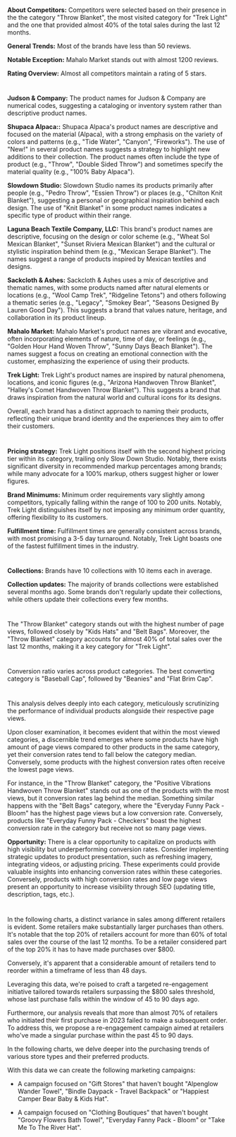 
<!-- Competitors: Review analysis -->
#

__About Competitors:__ Competitors were selected based on their presence in the the category "Throw Blanket", the most visited category for "Trek Light" and the one that provided almost 40% of the total sales during the last 12 months.

__General Trends:__ Most of the brands have less than 50 reviews.

__Notable Exception:__ Mahalo Market stands out with almost 1200 reviews.

__Rating Overview:__ Almost all competitors maintain a rating of 5 stars.

#

<!-- Competitors: Product optimization analysis -->

# 

__Judson & Company:__
The product names for Judson & Company are numerical codes, suggesting a cataloging or inventory system rather than descriptive product names.

__Shupaca Alpaca::__
Shupaca Alpaca's product names are descriptive and focused on the material (Alpaca), with a strong emphasis on the variety of colors and patterns (e.g., "Tide Water", "Canyon", "Fireworks"). The use of "New!" in several product names suggests a strategy to highlight new additions to their collection. The product names often include the type of product (e.g., "Throw", "Double Sided Throw") and sometimes specify the material quality (e.g., "100% Baby Alpaca").

__Slowdown Studio:__
Slowdown Studio names its products primarily after people (e.g., "Pedro Throw", "Essien Throw") or places (e.g., "Chilton Knit Blanket"), suggesting a personal or geographical inspiration behind each design. The use of "Knit Blanket" in some product names indicates a specific type of product within their range.

__Laguna Beach Textile Company, LLC:__
This brand's product names are descriptive, focusing on the design or color scheme (e.g., "Wheat Sol Mexican Blanket", "Sunset Riviera Mexican Blanket") and the cultural or stylistic inspiration behind them (e.g., "Mexican Serape Blanket"). The names suggest a range of products inspired by Mexican textiles and designs.

__Sackcloth & Ashes:__
Sackcloth & Ashes uses a mix of descriptive and thematic names, with some products named after natural elements or locations (e.g., "Wool Camp Trek", "Ridgeline Tetons") and others following a thematic series (e.g., "Legacy", "Smokey Bear", "Seasons Designed By Lauren Good Day"). This suggests a brand that values nature, heritage, and collaboration in its product lineup.

__Mahalo Market:__
Mahalo Market's product names are vibrant and evocative, often incorporating elements of nature, time of day, or feelings (e.g., "Golden Hour Hand Woven Throw", "Sunny Days Beach Blanket"). The names suggest a focus on creating an emotional connection with the customer, emphasizing the experience of using their products.

__Trek Light:__
Trek Light's product names are inspired by natural phenomena, locations, and iconic figures (e.g., "Arizona Handwoven Throw Blanket", "Halley's Comet Handwoven Throw Blanket"). This suggests a brand that draws inspiration from the natural world and cultural icons for its designs.

Overall, each brand has a distinct approach to naming their products, reflecting their unique brand identity and the experiences they aim to offer their customers.

# 

<!-- Competitors: Competitor pricing, minimum order and fulfillment analysis -->

__Pricing strategy:__ Trek Light positions itself with the second highest pricing tier within its category, trailing only Slow Down Studio. Notably, there exists significant diversity in recommended markup percentages among brands; while many advocate for a 100% markup, others suggest higher or lower figures.

__Brand Minimums:__ Minimum order requirements vary slightly among competitors, typically falling within the range of 100 to 200 units. Notably, Trek Light distinguishes itself by not imposing any minimum order quantity, offering flexibility to its customers.

__Fulfillment time:__ Fulfillment times are generally consistent across brands, with most promising a 3-5 day turnaround. Notably, Trek Light boasts one of the fastest fulfillment times in the industry.


#


<!-- Competitors: Competitor collection analysis -->

# 

__Collections:__ Brands have 10 collections with 10 items each in average.

__Collection updates:__ The majority of brands collections were established several months ago. Some brands don't regularly update their collections, while others update their collections every few months.

#

<!-- Product: page views by category last 12 months -->

# 

The "Throw Blanket" category stands out with the highest number of page views, followed closely by "Kids Hats" and "Belt Bags". Moreover, the "Throw Blanket" category accounts for almost 40% of total sales over the last 12 months, making it a key category for "Trek Light".

# 

<!-- Product: conversion by category -->

# 

Conversion ratio varies across product categories. The best converting category is "Baseball Cap", followed by "Beanies" and "Flat Brim Cap".


#

<!-- Product: conversion by product -->

# 

This analysis delves deeply into each category, meticulously scrutinizing the performance of individual products alongside their respective page views.

Upon closer examination, it becomes evident that within the most viewed categories, a discernible trend emerges where some products have high amount of page views compared to other products in the same category, yet their conversion rates tend to fall below the category median. Conversely, some products with the highest conversion rates often receive the lowest page views.

For instance, in the "Throw Blanket" category, the "Positive Vibrations Handwoven Throw Blanket" stands out as one of the products with the most views, but it conversion rates lag behind the median. Something similar happens with the "Belt Bags" category, where the "Everyday Funny Pack - Bloom" has the highest page views but a low conversion rate.
Conversely, products like "Everyday Funny Pack - Checkers" boast the highest conversion rate in the category but receive not so many page views.

__Opportunity:__ There is a clear opportunity to capitalize on products with high visibility but underperforming conversion rates. Consider implementing strategic updates to product presentation, such as refreshing imagery, integrating videos, or adjusting pricing. These experiments could provide valuable insights into enhancing conversion rates within these categories. Conversely, products with high conversion rates and low page views present an opportunity to increase visibility through SEO (updating title, description, tags, etc.).

#

<!-- Email marketing: Campaign ideas -->

In the following charts, a distinct variance in sales among different retailers is evident. Some retailers make substantially larger purchases than others. It's notable that the top 20% of retailers account for more than 60% of total sales over the course of the last 12 months. To be a retailer considered part of the top 20% it has to have made purchases over \$800.

Conversely, it's apparent that a considerable amount of retailers tend to reorder within a timeframe of less than 48 days.

Leveraging this data, we're poised to craft a targeted re-engagement initiative tailored towards retailers surpassing the \$800 sales threshold, whose last purchase falls within the window of 45 to 90 days ago.

Furthermore, our analysis reveals that more than almost 70% of retailers who initiated their first purchase in 2023 failed to make a subsequent order. To address this, we propose a re-engagement campaign aimed at retailers who've made a singular purchase within the past 45 to 90 days.

<!-- Email marketing: Campaign ideas type store -->


In the following charts, we delve deeper into the purchasing trends of various store types and their preferred products.

With this data we can create the following marketing campaigns:

- A campaign focused on "Gift Stores" that haven't bought "Alpenglow Wander Towel", "Bindle Daypack - Travel Backpack" or "Happiest Camper Bear Baby & Kids Hat".

- A campaign focused on "Clothing Boutiques" that haven't bought "Groovy Flowers Bath Towel", "Everyday Fanny Pack -  Bloom" or "Take Me To The River Hat".



<!-- end -->
